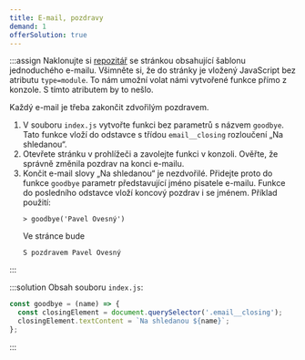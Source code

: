 ```yaml
---
title: E-mail, pozdravy
demand: 1
offerSolution: true
---
```


:::assign
Naklonujte si [repozitář](https://github.com/Czechitas-podklady-WEB/email-zadani) se stránkou obsahující šablonu jednoduchého e-mailu. Všimněte si, že do stránky je vložený JavaScript bez atributu `type=module`. To nám umožní volat námi vytvořené funkce přímo z konzole. S tímto atributem by to nešlo.

Každý e-mail je třeba zakončit zdvořilým pozdravem.

1. V souboru `index.js` vytvořte funkci bez parametrů s názvem `goodbye`. Tato funkce vloží do odstavce s třídou `email__closing` rozloučení „Na shledanou“.
1. Otevřete stránku v prohlížeči a zavolejte funkci v konzoli. Ověřte, že správně změnila pozdrav na konci e-mailu.
1. Končit e-mail slovy „Na shledanou“ je nezdvořilé. Přidejte proto do funkce `goodbye` parametr představující jméno pisatele e-mailu. Funkce do posledního odstavce vloží koncový pozdrav i se jménem. Příklad použití:
   ```jscon
   > goodbye('Pavel Ovesný')
   ```
   Ve stránce bude
   ```jsc
   S pozdravem Pavel Ovesný
   ```
:::

:::solution
Obsah souboru `index.js`:

```js
const goodbye = (name) => {
  const closingElement = document.querySelector('.email__closing');
  closingElement.textContent = `Na shledanou ${name}`;
};
```
:::